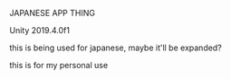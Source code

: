 JAPANESE APP THING

Unity 2019.4.0f1

this is being used for japanese, maybe it'll be expanded? 
 
this is for my personal use
